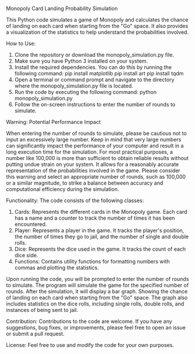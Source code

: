 Monopoly Card Landing Probability Simulation

This Python code simulates a game of Monopoly and calculates the chance of landing on each card when starting from the "Go" space. It also provides a visualization of the statistics to help understand the probabilities involved.

How to Use:

1. Clone the repository or download the monopoly_simulation.py file.
2. Make sure you have Python 3 installed on your system.
3. Install the required dependencies. You can do this by running the following command:
pip install matplotlib
pip install art
pip install tqdm
5. Open a terminal or command prompt and navigate to the directory where the monopoly_simulation.py file is located.
6. Run the code by executing the following command:
python monopoly_simulation.py
7. Follow the on-screen instructions to enter the number of rounds to simulate.

Warning: Potential Performance Impact

When entering the number of rounds to simulate, please be cautious not to input an excessively large number. Keep in mind that very large numbers can significantly impact the performance of your computer and result in a long execution time for the simulation.
For most practical purposes, a number like 100,000 is more than sufficient to obtain reliable results without putting undue strain on your system. It allows for a reasonably accurate representation of the probabilities involved in the game.
Please consider this warning and select an appropriate number of rounds, such as 100,000 or a similar magnitude, to strike a balance between accuracy and computational efficiency during the simulation.

Functionality:
The code consists of the following classes:

1. Cards: Represents the different cards in the Monopoly game. Each card has a name and a counter to track the number of times it has been encountered.
2. Player: Represents a player in the game. It tracks the player's position, the number of times they go to jail, and the number of single and double rolls.
3. Dice: Represents the dice used in the game. It tracks the count of each dice side.
4. Functions: Contains utility functions for formatting numbers with commas and plotting the statistics.

Upon running the code, you will be prompted to enter the number of rounds to simulate. The program will simulate the game for the specified number of rounds. After the simulation, it will display a bar graph. Showing the chance of landing on each card when starting from the "Go" space. The graph also includes statistics on the dice rolls, including single rolls, double rolls, and instances of being sent to jail.

Contribution:
Contributions to the code are welcome. If you have any suggestions, bug fixes, or improvements, please feel free to open an issue or submit a pull request.

License:
Feel free to use and modify the code for your own purposes.
